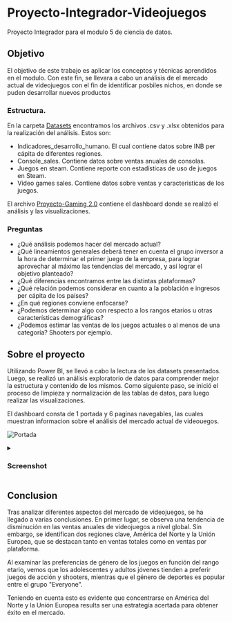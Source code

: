 # Proyecto-Integrador-Videojuegos
Proyecto Integrador para el modulo 5 de ciencia de datos.


## Objetivo

El objetivo de este trabajo es aplicar los conceptos y técnicas aprendidos en el modulo. Con este fin, se llevara a cabo un análisis de el mercado actual de videojuegos con el fin de identificar posbiles nichos, en donde se puden desarrollar nuevos productos

### Estructura.

En la carpeta [Datasets](https://github.com/pablongrs/Proyecto-Integrador-Videojuegos/tree/main/Datasets) encontramos los archivos .csv y .xlsx obtenidos para la realización del análisis. Estos son:
- Indicadores_desarrollo_humano. El cual contiene datos sobre INB per cápita de diferentes regiones.
- Console_sales. Contiene datos sobre ventas anuales de consolas.
- Juegos en steam. Contiene reporte con estadísticas de uso de juegos en Steam.
- Video games sales. Contiene datos sobre ventas y caracteristicas de los juegos.

El archivo [Proyecto-Gaming 2.0](https://github.com/pablongrs/Proyecto-Integrador-Videojuegos/blob/main/Proyecto-Gaming%202.0.pbix) contiene el dashboard donde se realizó el análisis y las visualizaciones.

### Preguntas

- ¿Qué análisis podemos hacer del mercado actual?
- ¿Qué lineamientos generales deberá tener en cuenta el grupo inversor a la hora de determinar el primer juego de la empresa, para lograr aprovechar al máximo las tendencias del mercado, y así lograr el objetivo planteado?
- ¿Qué diferencias encontramos entre las distintas plataformas?
- ¿Qué relación podemos considerar en cuanto a la población e ingresos per cápita de los países?
- ¿En qué regiones conviene enfocarse?
- ¿Podemos determinar algo con respecto a los rangos etarios u otras características demográficas?
- ¿Podemos estimar las ventas de los juegos actuales o al menos de una categoría? Shooters por ejemplo.

## Sobre el proyecto

Utilizando Power BI, se llevó a cabo la lectura de los datasets presentados. Luego, se realizó un análisis exploratorio de datos para comprender mejor la estructura y contenido de los mismos. Como siguiente paso, se inició el proceso de limpieza y normalización de las tablas de datos, para luego realizar las visualizaciones.

El dashboard consta de 1 portada y 6 paginas navegables, las cuales muestran informacion sobre el análisis del mercado actual de videouegos.

![Portada](https://github.com/pablongrs/Proyecto-Integrador-Videojuegos/blob/main/portada.jpg)

<details>
<summary>  <h3> Screenshot </h3> </summary>
<br>
  1
<img src="https://github.com/pablongrs/Proyecto-Integrador-Videojuegos/blob/main/img/Pregunta%201.jpg" alt="Pregunta 1">
  <br>
  <img src="https://github.com/pablongrs/Proyecto-Integrador-Videojuegos/blob/main/img/Pregunta%202.jpg" alt="Pregunta 2">
  <br>
  <img src="https://github.com/pablongrs/Proyecto-Integrador-Videojuegos/blob/main/img/Pregunta%203.jpg" alt="Pregunta 3">
  <br>
  <img src="https://github.com/pablongrs/Proyecto-Integrador-Videojuegos/blob/main/img/Pregunta%204.jpg" alt="Pregunta 4">
  <br>
  <img src="https://github.com/pablongrs/Proyecto-Integrador-Videojuegos/blob/main/img/Pregunta%205.jpg" alt="Pregunta 5">
  <br>
  <img src="https://github.com/pablongrs/Proyecto-Integrador-Videojuegos/blob/main/img/Pregunta%206.jpg" alt="Pregunta 6">
</details>

## Conclusion

Tras analizar diferentes aspectos del mercado de videojuegos, se ha llegado a varias conclusiones. En primer lugar, se observa una tendencia de disminución en las ventas anuales de videojuegos a nivel global. Sin embargo, se identifican dos regiones clave, América del Norte y la Unión Europea, que se destacan tanto en ventas totales como en ventas por plataforma.

Al examinar las preferencias de género de los juegos en función del rango etario, vemos que los adolescentes y adultos jóvenes tienden a preferir juegos de acción y shooters, mientras que el género de deportes es popular entre el grupo "Everyone".

Teniendo en cuenta esto es evidente que concentrarse en América del Norte y la Unión Europea resulta ser una estrategia acertada para obtener éxito en el mercado.
